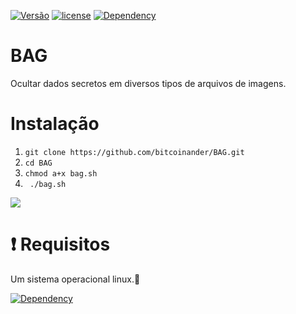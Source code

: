 [![Versão](https://img.shields.io/badge/Vers%C3%A3o-1.1-success.svg)](https://github.com/oandersonbsilva)
[![license](https://img.shields.io/badge/license-MIT-sucess.svg)](https://github.com/oandersonbsilva/BAG/blob/master/LICENSE)
[![Dependency](https://img.shields.io/badge/Dependency-steghide-blue.svg)](http://steghide.sourceforge.net)
# BAG
Ocultar dados secretos em diversos tipos de arquivos de imagens.

# Instalação

<ol>
<li><code>git clone https://github.com/bitcoinander/BAG.git</code></li>
<li><code>cd BAG </code></li>
<li><code>chmod a+x bag.sh</code></li>
<li><code> ./bag.sh </code></li>
</ol>
<img src="https://raw.githubusercontent.com/oandersonbsilva/BAG/master/Image.png">

# :exclamation: Requisitos

<p>Um sistema operacional linux.🐧 </p>

[![Dependency](https://img.shields.io/badge/Dependency-steghide-blue.svg)](http://steghide.sourceforge.net)

